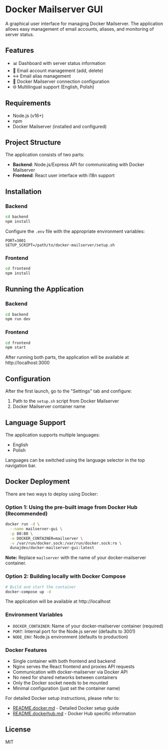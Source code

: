 # Docker Mailserver GUI

A graphical user interface for managing Docker Mailserver. The application allows easy management of email accounts, aliases, and monitoring of server status.

## Features

- 📊 Dashboard with server status information
- 👤 Email account management (add, delete)
- ↔️ Email alias management
- 🔧 Docker Mailserver connection configuration
- 🌐 Multilingual support (English, Polish)

## Requirements

- Node.js (v16+)
- npm
- Docker Mailserver (installed and configured)

## Project Structure

The application consists of two parts:

- **Backend**: Node.js/Express API for communicating with Docker Mailserver
- **Frontend**: React user interface with i18n support

## Installation

### Backend

```bash
cd backend
npm install
```

Configure the `.env` file with the appropriate environment variables:

```
PORT=3001
SETUP_SCRIPT=/path/to/docker-mailserver/setup.sh
```

### Frontend

```bash
cd frontend
npm install
```

## Running the Application

### Backend

```bash
cd backend
npm run dev
```

### Frontend

```bash
cd frontend
npm start
```

After running both parts, the application will be available at http://localhost:3000

## Configuration

After the first launch, go to the "Settings" tab and configure:

1. Path to the `setup.sh` script from Docker Mailserver
2. Docker Mailserver container name

## Language Support

The application supports multiple languages:

- English
- Polish

Languages can be switched using the language selector in the top navigation bar.

## Docker Deployment

There are two ways to deploy using Docker:

### Option 1: Using the pre-built image from Docker Hub (Recommended)

```bash
docker run -d \
  --name mailserver-gui \
  -p 80:80 \
  -e DOCKER_CONTAINER=mailserver \
  -v /var/run/docker.sock:/var/run/docker.sock:ro \
  dunajdev/docker-mailserver-gui:latest
```

**Note:** Replace `mailserver` with the name of your docker-mailserver container.

### Option 2: Building locally with Docker Compose

```bash
# Build and start the container
docker-compose up -d
```

The application will be available at http://localhost

### Environment Variables

- `DOCKER_CONTAINER`: Name of your docker-mailserver container (required)
- `PORT`: Internal port for the Node.js server (defaults to 3001)
- `NODE_ENV`: Node.js environment (defaults to production)

### Docker Features

- Single container with both frontend and backend
- Nginx serves the React frontend and proxies API requests 
- Communication with docker-mailserver via Docker API
- No need for shared networks between containers
- Only the Docker socket needs to be mounted
- Minimal configuration (just set the container name)

For detailed Docker setup instructions, please refer to:
- [README.docker.md](README.docker.md) - Detailed Docker setup guide
- [README.dockerhub.md](README.dockerhub.md) - Docker Hub specific information

## License

MIT